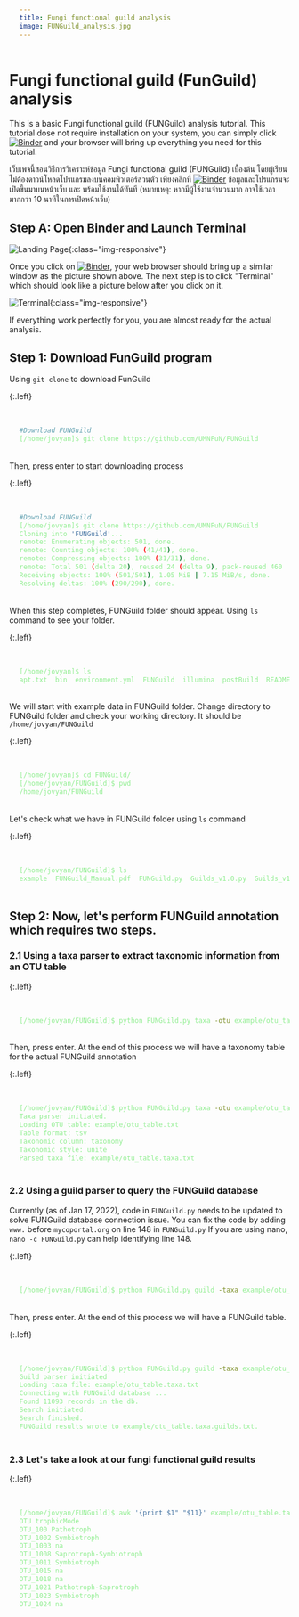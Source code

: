 ```yaml
---
title: Fungi functional guild analysis
image: FUNGuild_analysis.jpg
---
```


# Fungi functional guild (FunGuild) analysis

This is a basic Fungi functional guild (FUNGuild) analysis tutorial. This tutorial dose not require installation on your system, you can simply click [![Binder](https://mybinder.org/badge_logo.svg)](https://mybinder.org/v2/gh/NatPombubpa/Binder_Amptk_v1.4.2/main?urlpath=lab) and your browser will bring up everything you need for this tutorial. 


เว็บเพจนี้สอนวิธีการวิเคราะห์ข้อมูล Fungi functional guild (FUNGuild) เบื้องต้น โดยผู้เรียนไม่ต้องดาวน์โหลดโปรแกรมลงบนคอมพิวเตอร์ส่วนตัว เพียงคลิกที่ [![Binder](https://mybinder.org/badge_logo.svg)](https://mybinder.org/v2/gh/NatPombubpa/Binder_Amptk_v1.4.2/main?urlpath=lab) ข้อมูลและโปรแกรมจะเปิดขึ้นมาบนหน้าเว็บ และ พร้อมใช้งานได้ทันที (หมายเหตุ: หากมีผู้ใช้งานจำนวนมาก อาจใช้เวลามากกว่า 10 นาทีในการเปิดหน้าเว็บ)

<style>
pre {
  font-family: Consolas,"courier new";
  width: 1188px;
  color: lightgreen;
  float: left;
  background-color: #0a0101;
  padding: 18px;
  font-size: 100%;
}
</style>

## Step A: Open Binder and Launch Terminal

![Landing Page](https://user-images.githubusercontent.com/54328862/133711607-79fb884e-1804-4cb3-b4cc-be0a7ecf7a5c.png){:class="img-responsive"}

Once you click on [![Binder](https://mybinder.org/badge_logo.svg)](https://mybinder.org/v2/gh/NatPombubpa/Binder_Amptk_v1.4.2/main?urlpath=lab), your web browser should bring up a similar window as the picture shown above. The next step is to click "Terminal" which should look like a picture below after you click on it.

![Terminal](https://user-images.githubusercontent.com/54328862/133711667-3be45824-8f87-4163-978a-db4cfd667023.png){:class="img-responsive"}

If everything work perfectly for you, you are almost ready for the actual analysis. 

## Step 1: Download FunGuild program

Using ```git clone``` to download FunGuild

{:.left}
```bash

#Download FUNGuild 
[/home/jovyan]$ git clone https://github.com/UMNFuN/FUNGuild

```

Then, press enter to start downloading process

{:.left}
```bash

#Download FUNGuild 
[/home/jovyan]$ git clone https://github.com/UMNFuN/FUNGuild
Cloning into 'FUNGuild'...
remote: Enumerating objects: 501, done.
remote: Counting objects: 100% (41/41), done.
remote: Compressing objects: 100% (31/31), done.
remote: Total 501 (delta 20), reused 24 (delta 9), pack-reused 460
Receiving objects: 100% (501/501), 1.05 MiB | 7.15 MiB/s, done.
Resolving deltas: 100% (290/290), done.

```

When this step completes, FUNGuild folder should appear. Using ```ls``` command to see your folder.

{:.left}
```bash

[/home/jovyan]$ ls
apt.txt  bin  environment.yml  FUNGuild  illumina  postBuild  README.md

```

We will start with example data in FUNGuild folder. Change directory to FUNGuild folder and check your working directory. It should be ```/home/jovyan/FUNGuild```

{:.left}
```bash

[/home/jovyan]$ cd FUNGuild/
[/home/jovyan/FUNGuild]$ pwd
/home/jovyan/FUNGuild

```

Let's check what we have in FUNGuild folder using ```ls``` command

{:.left}
```bash

[/home/jovyan/FUNGuild]$ ls
example  FUNGuild_Manual.pdf  FUNGuild.py  Guilds_v1.0.py  Guilds_v1.1.py  README.md

```

## Step 2: Now, let's perform FUNGuild annotation which requires two steps.

### 2.1 Using a taxa parser to extract taxonomic information from an OTU table

{:.left}
```bash

[/home/jovyan/FUNGuild]$ python FUNGuild.py taxa -otu example/otu_table.txt -format tsv -column taxonomy -classifier unite

```

Then, press enter. At the end of this process we will have a taxonomy table for the actual FUNGuild annotation

{:.left}
```bash

[/home/jovyan/FUNGuild]$ python FUNGuild.py taxa -otu example/otu_table.txt -format tsv -column taxonomy -classifier unite
Taxa parser initiated.
Loading OTU table: example/otu_table.txt
Table format: tsv
Taxonomic column: taxonomy
Taxonomic style: unite
Parsed taxa file: example/otu_table.taxa.txt

```

### 2.2 Using a guild parser to query the FUNGuild database
Currently (as of Jan 17, 2022), code in ```FUNGuild.py``` needs to be updated to solve FUNGuild database connection issue. You can fix the code by adding ```www.``` before ```mycoportal.org``` on line 148 in ```FUNGuild.py``` If you are using nano, ```nano -c FUNGuild.py``` can help identifying line 148.

{:.left}
```bash

[/home/jovyan/FUNGuild]$ python FUNGuild.py guild -taxa example/otu_table.taxa.txt

```

Then, press enter. At the end of this process we will have a FUNGuild table.

{:.left}
```bash

[/home/jovyan/FUNGuild]$ python FUNGuild.py guild -taxa example/otu_table.taxa.txt 
Guild parser initiated
Loading taxa file: example/otu_table.taxa.txt
Connecting with FUNGuild database ...
Found 11093 records in the db.
Search initiated.
Search finished.
FUNGuild results wrote to example/otu_table.taxa.guilds.txt.

```

### 2.3 Let's take a look at our fungi functional guild results

{:.left}
```bash

[/home/jovyan/FUNGuild]$ awk '{print $1" "$11}' example/otu_table.taxa.guilds.txt 
OTU trophicMode
OTU_100 Pathotroph
OTU_1002 Symbiotroph
OTU_1003 na
OTU_1008 Saprotroph-Symbiotroph
OTU_1011 Symbiotroph
OTU_1015 na
OTU_1018 na
OTU_1021 Pathotroph-Saprotroph
OTU_1023 Symbiotroph
OTU_1024 na

```
